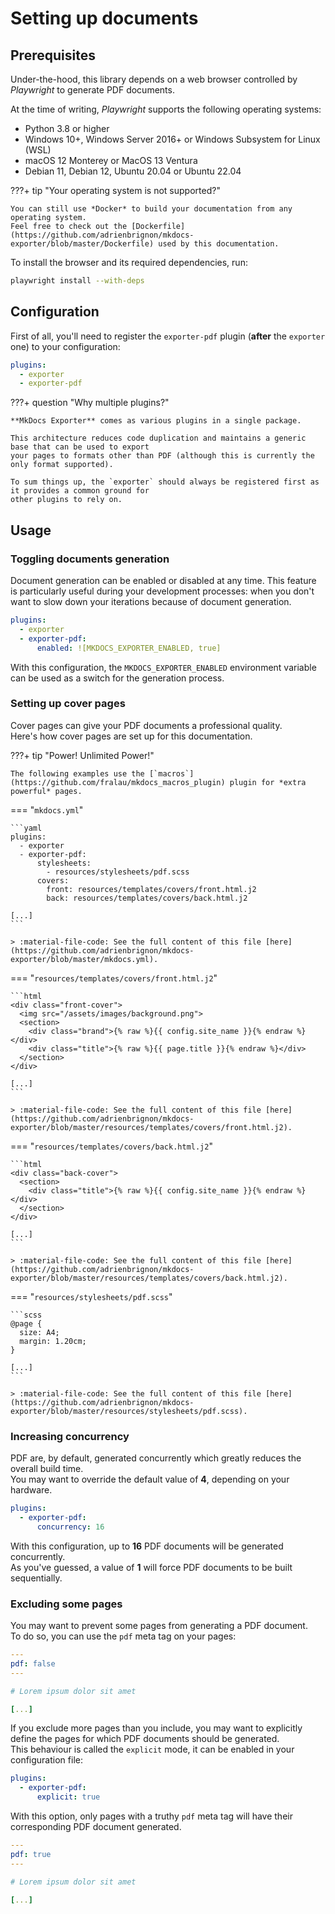# Setting up documents

## Prerequisites

Under-the-hood, this library depends on a web browser controlled by *Playwright* to generate PDF documents.

At the time of writing, *Playwright* supports the following operating systems:

- Python 3.8 or higher
- Windows 10+, Windows Server 2016+ or Windows Subsystem for Linux (WSL)
- macOS 12 Monterey or MacOS 13 Ventura
- Debian 11, Debian 12, Ubuntu 20.04 or Ubuntu 22.04

???+ tip "Your operating system is not supported?"

    You can still use *Docker* to build your documentation from any operating system.  
    Feel free to check out the [Dockerfile](https://github.com/adrienbrignon/mkdocs-exporter/blob/master/Dockerfile) used by this documentation.
  
To install the browser and its required dependencies, run:

```bash
playwright install --with-deps
```

## Configuration

First of all, you'll need to register the `exporter-pdf` plugin (**after** the `exporter` one) to your configuration:

```yaml
plugins:
  - exporter
  - exporter-pdf
```

???+ question "Why multiple plugins?"

    **MkDocs Exporter** comes as various plugins in a single package.
  
    This architecture reduces code duplication and maintains a generic base that can be used to export
    your pages to formats other than PDF (although this is currently the only format supported).

    To sum things up, the `exporter` should always be registered first as it provides a common ground for
    other plugins to rely on.

## Usage

### Toggling documents generation

Document generation can be enabled or disabled at any time.
This feature is particularly useful during your development processes: when you don't want to slow down your iterations because of document generation.

```yaml
plugins:
  - exporter
  - exporter-pdf:
      enabled: ![MKDOCS_EXPORTER_ENABLED, true]
```

With this configuration, the `MKDOCS_EXPORTER_ENABLED` environment variable can be used as a switch for the generation process.

### Setting up cover pages

Cover pages can give your PDF documents a professional quality.  
Here's how cover pages are set up for this documentation.

???+ tip "Power! Unlimited Power!"

    The following examples use the [`macros`](https://github.com/fralau/mkdocs_macros_plugin) plugin for *extra powerful* pages.

<div class="page-break"></div>

=== "`mkdocs.yml`"

    ```yaml
    plugins:
      - exporter
      - exporter-pdf:
          stylesheets:
            - resources/stylesheets/pdf.scss
          covers:
            front: resources/templates/covers/front.html.j2
            back: resources/templates/covers/back.html.j2

    [...]
    ```

    > :material-file-code: See the full content of this file [here](https://github.com/adrienbrignon/mkdocs-exporter/blob/master/mkdocs.yml).

=== "`resources/templates/covers/front.html.j2`"

    ```html
    <div class="front-cover">
      <img src="/assets/images/background.png">
      <section>
        <div class="brand">{% raw %}{{ config.site_name }}{% endraw %}</div>
        <div class="title">{% raw %}{{ page.title }}{% endraw %}</div>
      </section>
    </div>

    [...]
    ```

    > :material-file-code: See the full content of this file [here](https://github.com/adrienbrignon/mkdocs-exporter/blob/master/resources/templates/covers/front.html.j2).

=== "`resources/templates/covers/back.html.j2`"

    ```html
    <div class="back-cover">
      <section>
        <div class="title">{% raw %}{{ config.site_name }}{% endraw %}</div>
      </section>
    </div>

    [...]
    ```

    > :material-file-code: See the full content of this file [here](https://github.com/adrienbrignon/mkdocs-exporter/blob/master/resources/templates/covers/back.html.j2).

=== "`resources/stylesheets/pdf.scss`"

    ```scss
    @page {
      size: A4;
      margin: 1.20cm;
    }

    [...]
    ```

    > :material-file-code: See the full content of this file [here](https://github.com/adrienbrignon/mkdocs-exporter/blob/master/resources/stylesheets/pdf.scss).

### Increasing concurrency

PDF are, by default, generated concurrently which greatly reduces the overall build time.  
You may want to override the default value of **4**, depending on your hardware.

```yaml
plugins:
  - exporter-pdf:
      concurrency: 16
```

With this configuration, up to **16** PDF documents will be generated concurrently.  
As you've guessed, a value of **1** will force PDF documents to be built sequentially.

### Excluding some pages

You may want to prevent some pages from generating a PDF document.  
To do so, you can use the `pdf` meta tag on your pages:

```yaml
---
pdf: false
---

# Lorem ipsum dolor sit amet

[...]
```

If you exclude more pages than you include, you may want to explicitly define the pages for which PDF documents should be generated.  
This behaviour is called the `explicit` mode, it can be enabled in your configuration file:

```yaml
plugins:
  - exporter-pdf:
      explicit: true
```

With this option, only pages with a truthy `pdf` meta tag will have their corresponding PDF document generated.

```yaml
---
pdf: true
---

# Lorem ipsum dolor sit amet

[...]
```
